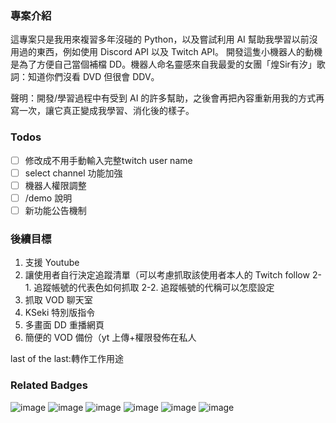 ### 專案介紹
這專案只是我用來複習多年沒碰的 Python，以及嘗試利用 AI 幫助我學習以前沒用過的東西，例如使用 Discord API 以及 Twitch API。
開發這隻小機器人的動機是為了方便自己當個補檔 DD。機器人命名靈感來自我最愛的女團「煌Sir有汐」歌詞：知道你們沒看 DVD 但很會 DDV。

聲明：開發/學習過程中有受到 AI 的許多幫助，之後會再把內容重新用我的方式再寫一次，讓它真正變成我學習、消化後的樣子。
### Todos
- [ ] 修改成不用手動輸入完整twitch user name
- [ ] select channel 功能加強
- [ ] 機器人權限調整
- [ ] /demo 說明
- [ ] 新功能公告機制

### 後續目標
1. 支援 Youtube
2. 讓使用者自行決定追蹤清單（可以考慮抓取該使用者本人的 Twitch follow
    2-1. 追蹤帳號的代表色如何抓取
    2-2. 追蹤帳號的代稱可以怎麼設定
3. 抓取 VOD 聊天室
4. KSeki 特別版指令
5. 多畫面 DD 重播網頁
6. 簡便的 VOD 備份（yt 上傳+權限發佈在私人


last of the last:轉作工作用途


### Related Badges
![image](https://img.shields.io/badge/Python-FFD43B?style=for-the-badge&logo=python&logoColor=blue)
![image](https://img.shields.io/badge/replit-667881?style=for-the-badge&logo=replit&logoColor=white)
![image](https://img.shields.io/badge/ChatGPT-74aa9c?style=for-the-badge&logo=openai&logoColor=white)
![image](https://img.shields.io/badge/Discord-5865F2?style=for-the-badge&logo=discord&logoColor=white)
![image](https://img.shields.io/badge/Twitch-9146FF?style=for-the-badge&logo=twitch&logoColor=white)
![image](https://img.shields.io/badge/Visual_Studio_Code-0078D4?style=for-the-badge&logo=visual%20studio%20code&logoColor=white)



